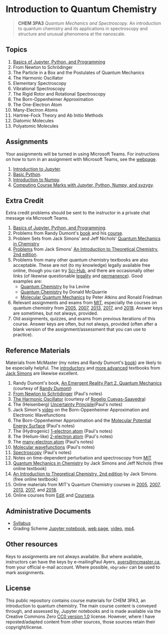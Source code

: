 # Introduction to Quantum Chemistry

> **CHEM 3PA3** *Quantum Mechanics and Spectroscopy.* An introduction to quantum chemistry and its applications in spectroscopy and structure and unusual phenomena at the nanoscale.

## Topics

1. [Basics of Jupyter, Python, and Programming](notes/jupyter.md)
1. From Newton to Schrödinger
1. The Particle in a Box and the Postulates of Quantum Mechanics
1. The Harmonic Oscillator
1. Elementary Spectroscopy
1. Vibrational Spectroscopy
1. The Rigid Rotor and Rotational Spectroscopy
1. The Born-Oppenheimer Approximation
1. The One-Electron Atom
1. Many-Electron Atoms
1. Hartree-Fock Theory and Ab Initio Methods
1. Diatomic Molecules
1. Polyatomic Molecules

## Assignments

Your assignments will be turned in using Microsoft Teams. For instructions on how to turn in an assignment with Microsoft Teams, see the [webpage](https://support.microsoft.com/en-us/office/turn-in-an-assignment-in-microsoft-teams-e25f383a-b747-4a0b-b6d5-a2845a52092b).

1. [Introduction to Jupyter](problems/Jupyter.md).
2. [Basic Python](problems/python.md).
3. [Introduction to Numpy](problems/numpy.md).
4. [Computing Course Marks with Jupyter, Python, Numpy, and syzygy](problems/syzygy.md).

## Extra Credit

Extra credit problems should be sent to the instructor in a private chat message via Microsoft Teams.

1. [Basics of Jupyter, Python, and Programming](extracredit/programming.md).
1. Problems from Randy Dumont's [book](documents/DumontBook.pdf) and his [course](extracredit/DumontProblems.pdf).
1. Problem Sets from Jack Simons' and Jeff Nichols' [Quantum Mechanics in Chemistry](http://simons.hec.utah.edu/TheoryPage/BookPDF/TableofContents.html)
1. [Problems](http://simons.hec.utah.edu/ITCSecondEdition/Problems.pdf) from Jack Simons' [An Introduction to Theoretical Chemistry, 2nd edition](http://simons.hec.utah.edu/ITCSecondEdition/TableofContents.html).
1. Problems from many other quantum chemistry textbooks are also acceptable. These are not (to my knowledge) legally available free online, though you can try [Sci-Hub](https://en.wikipedia.org/wiki/Sci-Hub), and there are occasionally other links (of likewise questionable [legality](http://www.nanoer.net/d/img/Molecular%20Quantum%20Mechanics,%205th%20Edition.pdf) and [permanence](http://www.dll.cheminfinity.com/arks/wp-file/books/Ira-N.Levine-Quantum-Chemistry-Pearson-(2013)-cheminfinity.com.pdf)). Good examples are:
    - [Quantum Chemistry](https://www.pearson.com/us/higher-education/program/Levine-Quantum-Chemistry-7th-Edition/PGM78512.html) by Ira Levine
    - [Quantum Chemistry](http://www.mcquarriegeneralchemistry.com/mcqqc2.htm) by Donald McQuarrie
    - [Molecular Quantum Mechanics](https://global.oup.com/academic/product/molecular-quantum-mechanics-9780199541423?cc=ca&lang=en&) by Peter Atkins and Ronald Friedman
1. Relevant assignments and exams from [MIT](https://ocw.mit.edu/courses/chemistry/), especially the courses on quantum chemistry from [2005](https://ocw.mit.edu/courses/chemistry/5-73-introductory-quantum-mechanics-i-fall-2005/), [2007](https://ocw.mit.edu/courses/chemistry/5-61-physical-chemistry-fall-2007/), [2013](https://dspace.mit.edu/handle/1721.1/120336), [2017](https://ocw.mit.edu/courses/chemistry/5-61-physical-chemistry-fall-2017/), and [2018](https://ocw.mit.edu/courses/chemistry/5-73-quantum-mechanics-i-fall-2018/). Answer keys are sometimes, but not always, provided.
1. Old assignments, quizzes, and exams from previous iterations of this course. Answer keys are often, but not always, provided (often after a blank version of the assignment/assessment that you can use to practice).

## Reference Materials
Materials from McMaster (my notes and Randy Dumont's [book](documents/DumontBook.pdf)) are likely to be especially helpful. The [introductory](http://simons.hec.utah.edu/ITCSecondEdition/TableofContents.html) and [more advanced](http://simons.hec.utah.edu/TheoryPage/BookPDF/TableofContents.html) textbooks from [Jack Simons](http://simons.hec.utah.edu/) are likewise excellent.

1. Randy Dumont's book, [An Emergent Reality Part 2. Quantum Mechanics](documents/DumontBook.pdf) (courtesy of [Randy Dumont](https://chemistry.mcmaster.ca/component/comprofiler/userprofile/dumontr.html))
2. [From Newton to Schrödinger](documents/IntroQM.pdf) (Paul's notes)
3. [The Harmonic Oscillator](documents/HarmonicOscillator.pdf) (courtesy of [Rogelio Cuevas-Saavedra](https://www.linkedin.com/in/rcuevass/))
4. The (Heisenberg) [Uncertainty Principle](documents/uncertainty.pdf)(Paul's notes)
5. Jack Simon's [video](https://www.youtube.com/watch?v=Z5cq7JpsG8I) on the Born-Oppenheimer Approximation and Electronic Wavefunctions
6. The Born-Oppenheimer Approximation and the [Molecular Potential Energy Surface](documents/PES.pdf) (Paul's notes)
7. The (Hydrogenic) [1-electron atom](documents/Hatom.pdf) (Paul's notes)
8. The (Helium-like) [2-electron atom](documents/2elatom.pdf) (Paul's notes)
9. The [many-electron atom](documents/atoms.pdf) (Paul's notes)
10. [Molecular wavefunctions](documents/molecules.pdf) (Paul's notes)
11. [Spectroscopy](documents/spectroscopy.pdf) (Paul's notes)
12. Notes on time-dependent perturbation and spectroscopy from [MIT](https://ocw.mit.edu/courses/chemistry/5-74-introductory-quantum-mechanics-ii-spring-2009/lecture-notes/)
13. [Quantum Mechanics in Chemistry](http://simons.hec.utah.edu/TheoryPage/BookPDF/TableofContents.html) by Jack Simons and Jeff Nichols (free online textbook)
14. [An Introduction to Theoretical Chemistry, 2nd edition](http://simons.hec.utah.edu/ITCSecondEdition/TableofContents.html) by Jack Simons. (free online textbook)
15. Online materials from MIT's Quantum Chemistry courses in [2005](https://ocw.mit.edu/courses/chemistry/5-73-introductory-quantum-mechanics-i-fall-2005/), [2007](https://ocw.mit.edu/courses/chemistry/5-61-physical-chemistry-fall-2007/), [2013](https://dspace.mit.edu/handle/1721.1/120336), [2017](https://ocw.mit.edu/courses/chemistry/5-61-physical-chemistry-fall-2017/), and [2018](https://ocw.mit.edu/courses/chemistry/5-73-quantum-mechanics-i-fall-2018/).
16. Online courses from [EdX](https://online-learning.harvard.edu/course/quantum-world?delta=0) and [Coursera](https://www.coursera.org/lecture/physical-chemistry/introduction-to-quantum-chemistry-i-by-dr-patrick-o-malley-yd2RD).

## Administrative Documents

- [Syllabus](documents/syllabus.pdf)
- Grading Scheme [Jupyter notebook](ipynb/GradingDemo.ipynb), [web page](ipynb/GradingDemo.html), [video](https://www.macvideo.ca/media/1_5jdntum9), [mp4](linkedFiles/gradesdemo.mp4).

## Other resources

Keys to assignments are not always available. But where available, instructors can have the keys by e-mailingPaul Ayers, <ayers@mcmaster.ca>, from your official e-mail account. Where possible, `nbgrader` can be used to mark assignments. 

## License

This public repository contains course materials for CHEM 3PA3, an introduction to quantum chemistry. The main course content is conveyed through, and assessed by, Jupyter notebooks and is made available via the Creative Commons Zero [CC0 version 1.0](LICENSE) license. However, where I have reposted/adapted content from other sources, those sources retain their copyright/license.
